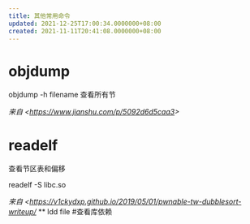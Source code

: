 ```yaml
---
title: 其他常用命令
updated: 2021-12-25T17:00:34.0000000+08:00
created: 2021-11-11T20:41:08.0000000+08:00
---
```


# objdump
objdump -h filename 查看所有节

*来自 \<<https://www.jianshu.com/p/5092d6d5caa3>\>*

# readelf
查看节区表和偏移

readelf -S libc.so

*来自 \<<https://v1ckydxp.github.io/2019/05/01/pwnable-tw-dubblesort-writeup/>*
**
ldd file \#查看库依赖

